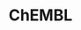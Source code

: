 ---
layout: default
bigquery: https://console.cloud.google.com/bigquery?p=patents-public-data&d=ebi_chembl&page=dataset
citation: '"The ChEMBL database in 2017." Anna Gaulton, Anne Hersey, Michał Nowotka,
  A Patrícia Bento, Jon Chambers, David Mendez, Prudence Mutowo, Francis Atkinson,
  Louisa J Bellis, Elena Cibrián-Uhalte, Mark Davies, Nathan Dedman, Anneli Karlsson,
  María Paula Magariños, John P Overington, George Papadatos, Ines Smit, Andrew R
  Leach Nucleic acids Research (2017) 45 (Database Issue), D945-D954'
contributors: European Bioinformatics Institute
cost: None
description: ChEMBL Data is a manually curated database of small molecules used in
  drug discovery, including information about existing patented drugs.
documentation: 'schema: https://www.ebi.ac.uk/chembl/db_schema


  '
last_edit: 04/09/2022, 19:02:06
location: https://console.cloud.google.com/marketplace/product/google_patents_public_datasets/chembl
maintained_by: EMBL-EBI, an outstation of European Molecular Biology Laboratory
related_publications: '

  ChEMBL: towards direct deposition of bioassay data.


  Mendez D, Gaulton A, Bento AP, Chambers J, De Veij M, Félix E, Magariños MP, Mosquera
  JF, Mutowo P, Nowotka M, Gordillo-Marañón M, Hunter F, Junco L, Mugumbate G, Rodriguez-Lopez
  M, Atkinson F, Bosc N, Radoux CJ, Segura-Cabrera A, Hersey A, Leach AR.


  — Nucleic Acids Res. 2019; 47(D1):D930-D940. doi: 10.1093/nar/gky1075

  '
schema_fields:
- accession
- active_ingredient
- assay_strain
- inorganic_flag
- actsm_id
- component_synonym
- mec_id
- metref_id
- normal_range_max
- substrate_record_id
- comments
- component_type
- uberon_id
- target_mapping
- parent_go_id
- tid_fixed
- molecular_species
- full_molformula
- component_id
- assay_class_id
- doc_id
- assay_test_type
- standard_upper_value
- major_class
- mutation
- withdrawn_country
- approval_date
- src_compound_id
- num_lipinski_ro5_violations
- published_relation
- qed_weighted
- annotation
- oc_id
- ap_id
- acd_logd
- mc_target_accession
- bao_id
- text_value
- met_comment
- parent_id
- domain_type
- drug_record_id
- site_id
- volume
- acd_logp
- db_version
- standard_text_value
- normal_range_min
- warning_class
- availability_type
- standard_units
- level3_description
- predbind_id
- product_id
- relationship_desc
- max_phase_for_ind
- doi
- tbl
- set_name
- helm_notation
- target_type
- value
- qudt_units
- alert_name
- tid
- warning_description
- molsyn_id
- mesh_heading
- publication_number
- std_act_id
- site_residues
- acd_most_apka
- hrac_code
- bei
- warning_year
- chembl_id
- dosed_ingredient
- doc_type
- prod_pat_id
- priority
- cx_logp
- ddd_value
- drug_substance_flag
- status
- cidx
- met_conversion
- molregno
- mw_monoisotopic
- co_stem_id
- polymer_flag
- num_alerts
- assay_tax_id
- compd_id
- pref_name
- rtb
- domain_id
- domain_name
- compound_name
- protein_class_desc
- assay_subcellular_fraction
- company
- ingredient
- patent_no
- assay_category
- confidence
- result_flag
- homologue
- description
- clo_id
- stat
- who_extra
- level4
- mc_target_type
- data_validity_comment
- assay_id
- l3
- ro3_pass
- cellosaurus_id
- selectivity_comment
- alert_id
- canonical_smiles
- mechanism_of_action
- lle
- type
- src_short_name
- class_level
- ref_id
- standard_relation
- aromatic_rings
- orig_description
- curation_comment
- delist_flag
- indref_id
- patent_use_code
- prediction_method
- last_active
- go_id
- usan_stem_id
- parameter_value
- uo_units
- standard_type
- trade_name
- num_ro5_violations
- smarts
- short_name
- curated_by
- standard_inchi_key
- log_id
- assay_type
- l5
- potential_duplicate
- tax_id
- withdrawn_class
- title
- cell_description
- formulation_id
- src_id
- relation
- natural_product
- compsyn_id
- caloha_id
- le
- cell_source_organism
- mol_hrac_id
- activity_id
- year
- related_tid
- binding_site_comment
- irac_code
- species_group_flag
- usan_substem
- efo_term
- black_box_warning
- withdrawn_reason
- cell_ontology_id
- bao_format
- first_page
- warning_country
- who_name
- mecref_id
- mc_target_name
- molecular_mechanism
- ref_url
- downgraded
- withdrawn_flag
- confidence_score
- usan_stem_definition
- toid
- mechanism_comment
- indication_class
- published_value
- protein_class_id
- rgid
- mol_atc_id
- creation_date
- start_position
- protclasssyn_id
- oral
- bto_id
- first_approval
- targcomp_id
- cell_name
- updated_on
- assay_tissue
- cx_logd
- journal
- level1
- action_type
- level5
- level1_description
- standard_inchi
- ddd_id
- previous_company
- drug_product_flag
- variant_id
- cpd_str_alert_id
- mol_irac_id
- mol_frac_id
- submission_date
- standard_value
- assay_source
- l6
- chirality
- smid
- mc_organism
- level3
- assay_desc
- sequence_md5sum
- stem_class
- withdrawn_year
- psa
- applicant_full_name
- target_desc
- ddd_units
- therapeutic_flag
- assay_param_id
- bao_endpoint
- metabolite_record_id
- country
- route
- active_molregno
- cx_most_bpka
- parent_type
- relationship_type
- direct_interaction
- mesh_id
- pathway_key
- topical
- hba
- res_stem_id
- stem
- idx
- l1
- heavy_atoms
- entity_type
- path
- l4
- disease_efficacy
- drugind_id
- updated_by
- synonyms
- published_type
- usan_year
- syn_type
- hbd
- level2
- assay_cell_type
- comp_go_id
- first_in_class
- molfile
- site_name
- entity_id
- sequence
- ad_type
- hba_lipinski
- warnref_id
- frac_class_id
- level4_description
- enzyme_tid
- src_description
- warning_id
- sei
- innovator_company
- dosage_form
- name
- label
- aidx
- research_stem
- tissue_id
- db_source
- patent_expire_date
- prodrug
- irac_class_id
- hbd_lipinski
- pubmed_id
- ddd_comment
- usan_stem
- enzyme_name
- compound_key
- ridx
- alert_set_id
- acd_most_bpka
- aspect
- subgroup
- parenteral
- protein_class_synonym
- activity_comment
- issue
- frac_code
- efo_id
- units
- level2_description
- ref_type
- definition
- cell_source_tissue
- source_domain_id
- activity_count
- targrel_id
- cell_source_tax_id
- job_id
- cell_id
- pathway_id
- published_units
- cl_lincs_id
- full_mwt
- sitecomp_id
- cx_most_apka
- warning_type
- source
- alogp
- mc_tax_id
- class_type
- molecule_type
- abstract
- relationship
- pchembl_value
- record_id
- standard_flag
- l2
- parameter_type
- l7
- met_id
- last_page
- max_phase
- domain_description
- src_assay_id
- end_position
- ddd_admr
- mw_freebase
- biocomp_id
- as_id
- ass_cls_map_id
- nda_type
- assay_organism
- strength
- l8
- upper_value
- isoform
- version
- patent_id
- parent_molregno
- comp_class_id
- authors
- hrac_class_id
- atc_code
- chebi_par_id
- structure_type
- organism
shortname: chembl
tags:
- biotechnology
- health
- chemical
- bioinformatics
- medical
terms_of_use: CC BY-SA 3.0
title: ChEMBL
uuid: e232a192-965c-4ec9-904c-155b6dfe56c5
---